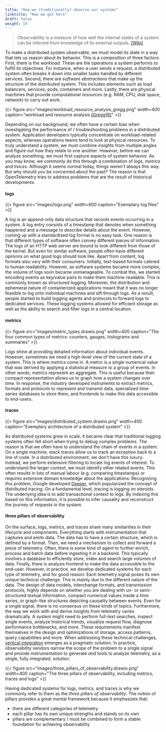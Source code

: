 ```yaml
---
title: "How we (traditionally) observe our systems"
linktitle: "How we got here"
draft: false
weight: 10
---
```


<!-- TODO's and improvements

-->

> Observability is a measure of how well the internal states of a system can be inferred from knowledge of its external outputs. [[Wiki]](https://en.wikipedia.org/wiki/Observability)

To make a distributed system observable, we must model its state in a way that lets us reason about its behavior.
This is a composition of three factors:
First, there is the *workload*.
These are the operations a system performs to fulfill its objectives.
For instance, when a user sends a request, a distributed system often breaks it down into smaller tasks handled by different services.
Second, there are *software abstractions* that make up the structure of the distributed system.
This includes elements such as load balancers, services, pods, containers and more.
Lastly, there are physical machines that provide computational *resources* (e.g. RAM, CPU, disk space, network) to carry out work.

{{< figure src="images/workload_resource_analysis_gregg.png" width=400 caption="workload and resource analysis [[Gregg16]](https://www.brendangregg.com/Slides/ACMApplicative2016_SystemMethodology/#18)" >}}
<!-- 
developers need highly detailed telemetry that they can use to pinpoint specific problems in code. Operators need broad, aggregated information from across hundreds or thousands of servers and nodes so that they can spot trends and respond quickly to outliers. Security teams need to analyze many millions of events across endpoints to discover potential intrusions; 
-->
Depending on our background, we often have a certain bias when investigating the performance of / troubleshooting problems in a distributed system.
Application developers typically concentrate on workload-related aspects, whereas operations teams tend to look at physical resources.
To truly understand a system, we must combine insights from multiple angles and figure out how they relate to one another.
However, before we can analyze something, we must first capture aspects of system behavior.
As you may know, we commonly do this through a combination of *logs*, *metrics* and *traces*.
Although it seems normal today, things weren't always this way.
But why should you be concerned about the past?
The reason is that OpenTelemetry tries to address problems that are the result of historical developments. <!-- TODO: ref Ted Young -->

#### logs
{{< figure src="images/logs.png" width=600 caption="Exemplary log files" >}}
<!-- NOTEST
simplest / earliest form of telemetry, 
inform operator / developer about individual events in a system by emitting as text-based messages
initially just for human consumption (printf debugging) -> collected, parsed, enriched with metadata and indexed by machines
improved how they stored and searched these logs by creating specialized databases that were good at full-text search.

very hard to standardize (see video) because messages are written by humans
hard to agree on semantics / language
-->

A *log* is an append-only data structure that records events occurring in a system. 
A log entry consists of a timestamp that denotes when something happened and a message to describe details about the event. 
However, coming up with a standardized log format is no easy task. 
One reason is that different types of software often convey different pieces of information. The logs of an HTTP web server are bound to look different from those of the kernel. 
But even for similar software, people often have different opinions on what good logs should look like. 
Apart from content, log formats also vary with their consumers. Initially, text-based formats catered to human readability. 
However, as software systems became more complex, the volume of logs soon became unmanageable.
To combat this, we started encoding events as key/value pairs to make them machine-readable. 
This is commonly known as structured logging. 
Moreover, the distribution and ephemeral nature of containerized applications meant that it was no longer feasible to log onto individual machines and sift through logs. 
As a result, people started to build logging agents and protocols to forward logs to dedicated services. 
These logging systems allowed for efficient storage as well as the ability to search and filter logs in a central location. 

#### metrics
<!-- NOTES
from individual events to higher level view
track how system state changes over time
-->

{{< figure src="images/metric_types.drawio.png" width=400 caption="The four common types of metrics: counters, gauges, histograms and summaries" >}}

Logs shine at providing detailed information about individual events.
However, sometimes we need a high-level view of the current state of a system.
This is where *metrics* come in.
A metric is a single numerical value that was derived by applying a statistical measure to a group of events.
In other words, metrics represent an aggregate.
This is useful because their compact representation allows us to graph how a system changes over time.
In response, the industry developed instruments to extract metrics, formats and protocols to represent and transmit data, specialized time-series databases to store them, and frontends to make this data accessible to end-users.

#### traces
<!-- 
Instead of just looking at individual events—logs—tracing systems looked at entire operations and how they combined to form transactions.
-->
{{< figure src="images/distributed_system.drawio.png" width=400 caption="Exemplary architecture of a distributed system" >}}

As distributed systems grew in scale, it became clear that traditional logging systems often fell short when trying to debug complex problems. 
The reason is that we often have to understand the chain of events in a system.
On a single machine, stack traces allow us to track an exception back to a line of code.
In a distributed environment, we don't have this luxury.
Instead, we perform extensive filtering to locate log events of interest.
To understand the larger context, we must identify other related events. 
This often results in lots of manual labour (e.g. comparing timestamps) or requires extensive domain knowledge about the applications.
Recognizing this problem, Google developed [Dapper](https://storage.googleapis.com/pub-tools-public-publication-data/pdf/36356.pdf), which popularized the concept of distributed tracing.
On a fundamental level, tracing is logging on steroids.
The underlying idea is to add transactional context to logs.
By indexing this based on this information, it is possible to infer causality and reconstruct the journey of requests in the system.

#### three pillars of observability
On the surface, logs, metrics, and traces share many similarities in their lifecycle and components.
Everything starts with instrumentation that captures and emits data.
The data has to have a certain structure, which is defined by a format.
Then, we need a mechanism to collect and forward a piece of telemetry.
Often, there is some kind of agent to further enrich, process and batch data before ingesting it in a backend.
This typically involves a database to efficiently store, index and search large volumes of data.
Finally, there is analysis frontend to make the data accessible to the end-user.
However, in practice, we develop dedicated systems for each type of telemetry, and for good reason:
Each telemetry signal poses its own unique technical challenge.
This is mainly due to the different nature of the data.
The design of data models, interchange formats, and transmission protocols, highly depends on whether you are dealing with un- or semi-structured textual information, compact numerical values inside a time series, or graph-like structures depicting causality between events.
Even for a single signal, there is no consensus on these kinds of topics.
Furthermore, the way we work with and derive insights from telemetry varies dramatically.
A system might need to perform full-text searches, inspect single events, analyze historical trends, visualize request flow, diagnose performance bottlenecks, and more.
These requirements manifest themselves in the design and optimizations of storage,  access patterns, query capabilities and more.
When addressing these technical challenges, [vertical integration](https://en.wikipedia.org/wiki/Vertical_integration) emerges as a pragmatic solution.
In practice, observability vendors narrow the scope of the problem to a single signal and provide instrumentation to generate *and* tools to analyze telemetry, as a single, fully integrated, solution. 

{{< figure src="images/three_pillars_of_observability.drawio.png" width=400 caption="The three pillars of observability, including metrics, traces and logs" >}}

Having dedicated systems for logs, metrics, and traces is why we commonly refer to them as the *three pillars of observability*.
The notion of pillars provides a great mental framework because it emphasizes that:
- there are different categories of telemetry
- each pillar has its own unique strengths and stands on its own
- pillars are complementary / must be combined to form a stable foundation for achieving observability


